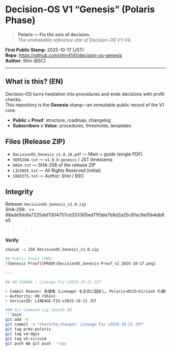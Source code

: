 # Decision-OS V1 “Genesis” (Polaris Phase)

> **Polaris — Fix the axis of decision.**  
> *The unshakable reference star of Decision-OS V1–V4.*

**First Public Stamp**: 2025-10-17 (JST)  
**Repo**: https://github.com/shin4141/decision-os-genesis  
**Author**: Shin (BSC)

---

## What is this? (EN)
Decision-OS turns hesitation into procedures and ends decisions with profit checks.  
This repository is the **Genesis** stamp—an immutable public record of the V1 core.

- **Public = Proof**: structure, roadmap, changelog  
- **Subscribers = Value**: procedures, thresholds, templates

## Files (Release ZIP)
- `DecisionOS_Genesis_v1.0_JA.pdf` — Main + guide (single PDF)
- `VERSION.txt` — `v1.0.0-genesis` / JST timestamp
- `HASH.txt` — SHA-256 of the release ZIP
- `LICENSE.txt` — All Rights Reserved (initial)
- `CREDITS.txt` — Author: Shin / BSC

## Integrity
Release: `DecisionOS_Genesis_v1.0.zip`  
SHA-256: `<< 88ade1bb9a7225def1304757cd253305ed71f3de7b8d2a25c81ec9e15b4db8e5
 >>`

**Verify**
```bash
shasum -a 256 DecisionOS_Genesis_v1.0.zip

## Public Proof (PNG)
![Genesis Proof](PROOF/DecisionOS_Genesis-Proof_v2_2025-10-17.png)

---

## HQ-CHANGE : Lineage Fix v2025-10-21 JST

> Commit Reason: 系譜章（Lineage）を正式に固定し、Polaris→DGIS→SiriusA の連続性を証跡化するため。  
> Authority: HQ (Shin)  
> VersionID: LINEAGE-FIX-v2025-10-21 JST

### Git Command Log (macOS 例)
```bash
git add -A
git commit -m "chore(hq-change): Lineage Fix v2025-10-21 JST"
git tag preV-polaris
git tag v4-dgis
git tag v5-siriusA
git push && git push --tags

